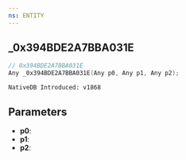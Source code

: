```yaml
---
ns: ENTITY
---
```

## _0x394BDE2A7BBA031E

```c
// 0x394BDE2A7BBA031E
Any _0x394BDE2A7BBA031E(Any p0, Any p1, Any p2);
```

```
NativeDB Introduced: v1868
```

## Parameters
* **p0**:
* **p1**:
* **p2**:
